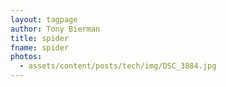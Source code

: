 ```yaml
---
layout: tagpage
author: Tony Bierman
title: spider
fname: spider
photos:
  - assets/content/posts/tech/img/DSC_3884.jpg
---
```

